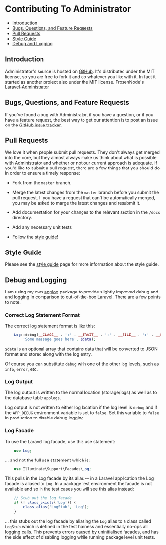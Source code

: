 # Contributing To Administrator

- [Introduction](#introduction)
- [Bugs, Questions, and Feature Requests](#issues)
- [Pull Requests](#pull-requests)
- [Style Guide](#style-guide)
- [Debug and Logging](#debugging)

<a name="introduction"></a>
## Introduction

Administrator's source is hosted on [GitHub](https://github.com/ddpro/admin). It's distributed under the MIT license, so you are free to fork it and do whatever you like with it. In fact it started as another project also under the MIT license, [FrozenNode's Laravel-Administrator](https://github.com/FrozenNode/Laravel-Administrator/)

<a name="issues"></a>
## Bugs, Questions, and Feature Requests

If you've found a bug with Administrator, if you have a question, or if you have a feature request, the best way to get our attention is to post an issue on the [GitHub issue tracker](https://github.com/ddpro/admin/issues).

<a name="pull-requests"></a>
## Pull Requests

We love it when people submit pull requests. They don't always get merged into the core, but they almost always make us think about what is possible with Administrator and whether or not our current approach is adequate. If you'd like to submit a pull request, there are a few things that you should do in order to ensure a timely response:

- Fork from the `master` branch.

- Merge the latest changes from the `master` branch before you submit the pull request. If you have a request that can't be automatically merged, you may be asked to marge the latest changes and resubmit it.

- Add documentation for your changes to the relevant section in the `/docs` directory.

- Add any necessary unit tests

- Follow the [style guide](/src/style-guide.md)!

<a name="style-guide"></a>
## Style Guide

Please see the [style guide](/src/style-guide.md) page for more information about the style guide.

<a name="debugging"></a>
## Debug and Logging

I am using my own [applog](https://github.com/delatbabel/applog) package to provide slightly improved debug and and logging in comparison to out-of-the-box Laravel.  There are a few points to note.

### Correct Log Statement Format

The correct log statement format is like this:

```php
    Log::debug(__CLASS__ . ':' . __TRAIT__ . ':' . __FILE__ . ':' . __LINE__ . ':' . __FUNCTION__ . ':' .
        'Some message goes here', $data);
```

`$data` is an optional array that contains data that will be converted to JSON format and stored along with the log entry.

Of course you can substitute `debug` with one of the other log levels, such as `info`, `error`, etc.

### Log Output

The log output is written to the normal location (storage/logs) as well as to the database table `applogs`.

Log output is not written to either log location if the log level is `debug` and if the `APP_DEBUG` environment variable is set to `false`.  Set this variable to `false` in production to disable debug logging.

### Log Facade

To use the Laravel log facade, use this use statement:

```php
    use Log;
```

... and not the full use statement which is:

```php
    use Illuminate\Support\Facades\Log;
```

This pulls in the Log facade by its alias -- in a Laravel application the Log facade is aliased to `Log`.  In a package test environment the facade is not available and so in the test cases you will see this alias instead:

```php
    // Stub out the log facade
    if (! class_exists('Log')) {
        class_alias('LogStub', 'Log');
    }
```

... this stubs out the log facade by aliasing the `Log` alias to a class called `LogStub` which is defined in the test harness and essentially no-ops all logging calls.  This prevents errors caused by uninitialised facades, and has the side effect of disabling logging while running package level unit tests.
